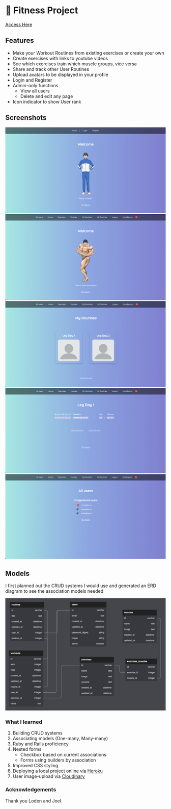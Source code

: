 # :muscle: Fitness Project
[Access Here](http://fierce-hamlet-60761.herokuapp.com/)
## Features
- Make your Workout Routines from existing exercises or create your own
- Create exercises with links to youtube videos
- See which exercises train which muscle groups, vice versa
- Share and track other User Routines
- Upload avatars to be displayed in your profile
- Login and Register
- Admin-only functions
    - View all users
    - Delete and edit any page
- Icon indicator to show User rank

## Screenshots
![Homepage](/app/assets/images/Homepage.png)
![Homepage(Logged-In](/app/assets/images/LoggedIn.png)
![All Routines](/app/assets/images/Myroutines.png)
![Routine List](/app/assets/images/Routinelist.png)
![Admin Users](/app/assets/images/Allusers.png)

## Models
I first planned out the CRUD systems I would use and generated an ERD diagram to see the association models needed

![ERD Diagram](/app/assets/images/ERD.png)

### What I learned
1. Building CRUD systems
2. Associating models (One-many, Many-many)
3. Ruby and Rails proficiency
4. Nested forms
    - Checkbox based on current associations
    - Forms using builders by association
5. Improved CSS styling
6. Deploying a local project online via [Heroku](https://www.heroku.com/)
7. User image-upload via [Cloudinary](https://cloudinary.com/)

### Acknowledgements
Thank you Loden and Joel